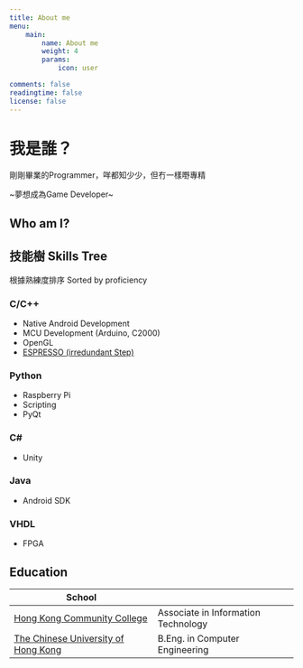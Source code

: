 ```yaml
---
title: About me
menu:
    main: 
        name: About me
        weight: 4
        params:
            icon: user

comments: false
readingtime: false
license: false
---
```


# 我是誰？

剛剛畢業的Programmer，咩都知少少，但冇一樣嘢專精

~夢想成為Game Developer~

## Who am I?

## 技能樹 Skills Tree

根據熟練度排序 Sorted by proficiency

### C/C++

- Native Android Development
- MCU Development (Arduino, C2000)
- OpenGL
- [ESPRESSO (irredundant Step)](https://github.com/OrangeEgg1937/irredundantStepESPRESSO)

### Python

- Raspberry Pi
- Scripting
- PyQt

### C#

- Unity

### Java

- Android SDK

### VHDL

- FPGA

## Education

| School                                                                                                       |                               |
| ----------------------------------------------------------------------------------------------------------------------- | ----------------------------------- |
| [Hong Kong Community College](https://www.hkcc-polyu.edu.hk/en/programmes/associate-degree/programmeDetails.php?sid=17) | Associate in Information Technology |
| [The Chinese University of Hong Kong](https://www.cse.cuhk.edu.hk/admission/cengn/)                                     | B.Eng. in Computer Engineering      |